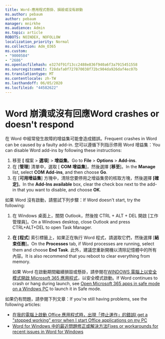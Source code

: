```yaml
---
title: Word-應用程式懸掛、損毀或沒有啟動
ms.author: pebaum
author: pebaum
manager: mnirkhe
ms.audience: Admin
ms.topic: article
ROBOTS: NOINDEX, NOFOLLOW
localization_priority: Normal
ms.collection: Adm_O365
ms.custom:
- "9000584"
- "2686"
ms.openlocfilehash: e327df91f13cc2488e836f940a6f3a7915451558
ms.sourcegitcommit: f28dafa0f727870038f72bc904da926daf4ec07b
ms.translationtype: MT
ms.contentlocale: zh-TW
ms.lasthandoff: 06/05/2020
ms.locfileid: "44582622"
---
```

# <a name="word-crashes-or-doesnt-respond"></a><span data-ttu-id="8dd1b-102">Word 崩潰或沒有回應</span><span class="sxs-lookup"><span data-stu-id="8dd1b-102">Word crashes or doesn't respond</span></span>

<span data-ttu-id="8dd1b-103">在 Word 中經常發生故障的增益集可能會造成錯誤。</span><span class="sxs-lookup"><span data-stu-id="8dd1b-103">Frequent crashes in Word can be caused by a faulty add-in.</span></span> <span data-ttu-id="8dd1b-104">您可以遵循下列指示停用 Word 增益集：</span><span class="sxs-lookup"><span data-stu-id="8dd1b-104">You can disable Word add-ins by following these instructions:</span></span>

1. <span data-ttu-id="8dd1b-105">移至 **[** 檔案  >  **選項**]  >  **增益集**。</span><span class="sxs-lookup"><span data-stu-id="8dd1b-105">Go to **File** > **Options** > **Add-ins**.</span></span>
2. <span data-ttu-id="8dd1b-106">在 [**管理**] 清單中，選取 [ **COM 增益集**]，然後選擇 [**移至**]。</span><span class="sxs-lookup"><span data-stu-id="8dd1b-106">In the **Manage** list, select **COM Add-ins**, and then choose **Go**.</span></span>
3. <span data-ttu-id="8dd1b-107">在 [**可用增益集**] 方塊中，清除您要停用之增益集旁的核取方塊，然後選擇 **[確定]**。</span><span class="sxs-lookup"><span data-stu-id="8dd1b-107">In the **Add-Ins available** box, clear the check box next to the add-in that you want to disable, and choose **OK**.</span></span>

<span data-ttu-id="8dd1b-108">如果 Word 沒有啟動，請嘗試下列步驟：</span><span class="sxs-lookup"><span data-stu-id="8dd1b-108">If Word doesn't start, try the following:</span></span>

1.   <span data-ttu-id="8dd1b-109">在 Windows 桌面上，關閉 Outlook，然後按 CTRL + ALT + DEL 開啟 [工作管理員]。</span><span class="sxs-lookup"><span data-stu-id="8dd1b-109">On a Windows desktop, close Outlook and press CTRL+ALT+DEL to open Task Manager.</span></span> 
2. <span data-ttu-id="8dd1b-110">**在 [程式**] 索引標籤上，如果正在執行 Word 程式，請選取它們，然後選擇 [**結束任務**]。</span><span class="sxs-lookup"><span data-stu-id="8dd1b-110">On the **Processes** tab, if Word processes are running, select them and choose **End Task**.</span></span> <span data-ttu-id="8dd1b-111">此外，建議您重新開機以清除記憶體中的所有內容。</span><span class="sxs-lookup"><span data-stu-id="8dd1b-111">It is also recommend that you reboot to clear everything from memory.</span></span>

    <span data-ttu-id="8dd1b-112">如果 Word 在啟動期間繼續損毀或懸掛，請參閱在[WINDOWS 電腦上以安全模式開啟 Microsoft 365 應用程式](https://support.office.com/article/Open-Office-apps-in-safe-mode-on-a-Windows-PC-dedf944a-5f4b-4afb-a453-528af4f7ac72)，以安全模式啟動。</span><span class="sxs-lookup"><span data-stu-id="8dd1b-112">If Word continues to crash or hang during launch, see [Open Microsoft 365 apps in safe mode on a Windows PC](https://support.office.com/article/Open-Office-apps-in-safe-mode-on-a-Windows-PC-dedf944a-5f4b-4afb-a453-528af4f7ac72) to launch it in Safe mode.</span></span>

<span data-ttu-id="8dd1b-113">如果仍有問題，請參閱下列文章：</span><span class="sxs-lookup"><span data-stu-id="8dd1b-113">If you're still having problems, see the following articles:</span></span> 
- [<span data-ttu-id="8dd1b-114">在我的電腦上啟動 Office 應用程式時，出現「停止運作」的錯誤</span><span class="sxs-lookup"><span data-stu-id="8dd1b-114">I get a "stopped working" error when I start Office applications on my PC</span></span>](https://support.office.com/article/52bd7985-4e99-4a35-84c8-2d9b8301a2fa)
- [<span data-ttu-id="8dd1b-115">Word for Windows 中的最近問題修正或解決方法</span><span class="sxs-lookup"><span data-stu-id="8dd1b-115">Fixes or workarounds for recent issues in Word for Windows</span></span>](https://support.office.com/article/bf6bf17c-2807-4871-83ce-e337ae8f0b86)